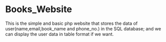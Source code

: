 # Books_Website
This is the simple and basic php website that stores the data of user(name,email,book_name and phone_no.) in the SQL database;
and we can display the user data in table format if we want.
